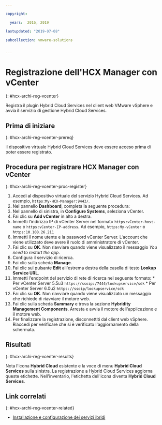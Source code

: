 ```yaml
---

copyright:

  years:  2016, 2019

lastupdated: "2019-07-08"

subcollection: vmware-solutions


---
```

# Registrazione dell'HCX Manager con vCenter
{: #hcx-archi-reg-vcenter}

Registra il plugin Hybrid Cloud Services nel client web VMware vSphere e avvia il servizio di gestione Hybrid Cloud Services.

## Prima di iniziare
{: #hcx-archi-reg-vcenter-prereq}

il dispositivo virtuale Hybrid Cloud Services deve essere acceso prima di poter essere registrato.

## Procedura per registrare HCX Manager con vCenter
{: #hcx-archi-reg-vcenter-proc-register}

1. Accedi al dispositivo virtuale del servizio Hybrid Cloud Services. Ad esempio, `https:My-HCX-Manager:9443/`.
2. Nel pannello **Dashboard**, completa la seguente procedura:
  1. Nel pannello di sinistra, in **Configure Systems**, seleziona vCenter.
  2. Fai clic su **Add vCenter** in alto a destra.
  3. Immetti l'indirizzo IP di vCenter Server nel formato `https:vCenter-host-name` o `https:vCenter-IP-address`. Ad esempio, `https:My-vCenter` o `https:10.108.26.211`
  4. Immetti il nome utente e la password vCenter Server. L'account che viene utilizzato deve avere il ruolo di amministratore di vCenter.
  5. Fai clic su **OK**. Non riavviare quando viene visualizzato il messaggio _You need to restart the app_.
3. Configura il servizio di ricerca.
  1. Fai clic sulla scheda **Manage**.
  2. Fai clic sul pulsante **Edit** all'estrema destra della casella di testo **Lookup Service URL**.
  3. Immetti l'endpoint del servizio di rete di ricerca nel seguente formato:
    * Per vCenter Server 5.5u3 `https://ssoip:/7444/lookupservice/sdk`
    * Per vCenter Server 6.0u2 `https://ssoip/lookupservice/sdk`
  4. Fai clic su **OK**. Non riavviare quando viene visualizzato un messaggio che richiede di riavviare il motore web.
4. Fai clic sulla scheda **Summary** e trova la sezione **Hybridity Management Components**. Arresta e avvia il motore dell'applicazione e il motore web.
5. Per finalizzare la registrazione, disconnettiti dal client web vSphere. Riaccedi per verificare che si è verificato l'aggiornamento della schermata.

## Risultati
{: #hcx-archi-reg-vcenter-results}

Nota l'icona **Hybrid Cloud** esistente e la voce di menu **Hybrid Cloud Services** sulla sinistra. La registrazione a Hybrid Cloud Services aggiorna queste etichette. Nell'inventario, l'etichetta dell'icona diventa **Hybrid Cloud Services**.

## Link correlati
{: #hcx-archi-reg-vcenter-related}

* [Installazione e configurazione dei servizi ibridi](/docs/services/vmwaresolutions/archiref/hcx-archi?topic=vmware-solutions-hcx-archi-install-cfg-hybrid)
